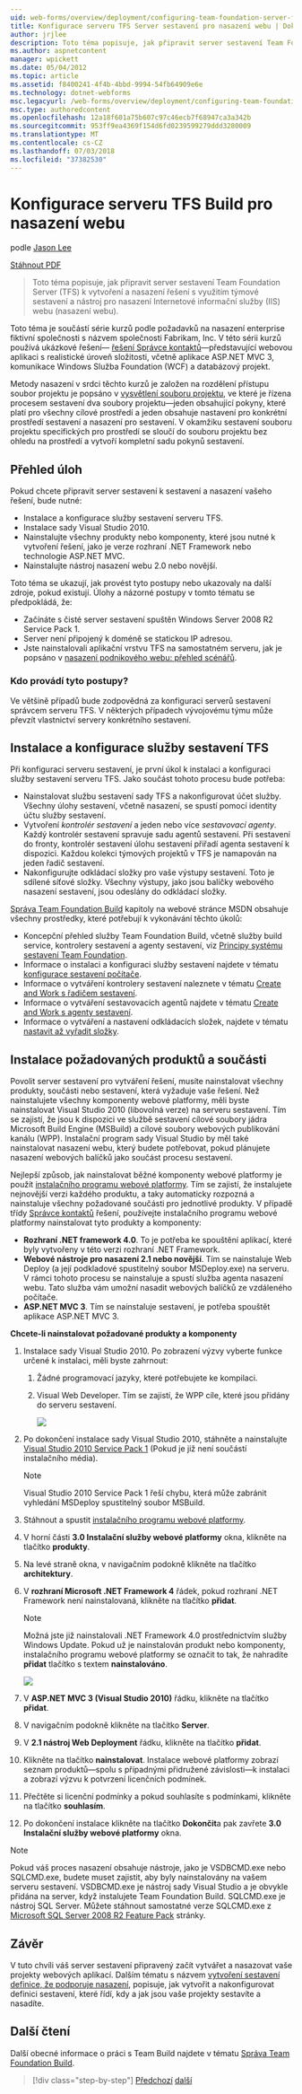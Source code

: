 ```yaml
---
uid: web-forms/overview/deployment/configuring-team-foundation-server-for-web-deployment/configuring-a-tfs-build-server-for-web-deployment
title: Konfigurace serveru TFS Server sestavení pro nasazení webu | Dokumentace Microsoftu
author: jrjlee
description: Toto téma popisuje, jak připravit server sestavení Team Foundation Server (TFS) k vytvoření a nasazení řešení s využitím Team Build nebo Informat Internetu...
ms.author: aspnetcontent
manager: wpickett
ms.date: 05/04/2012
ms.topic: article
ms.assetid: f8400241-4f4b-4bbd-9994-54fb64909e6e
ms.technology: dotnet-webforms
msc.legacyurl: /web-forms/overview/deployment/configuring-team-foundation-server-for-web-deployment/configuring-a-tfs-build-server-for-web-deployment
msc.type: authoredcontent
ms.openlocfilehash: 12a18f601a75b607c97c46ecb7f68947ca3a342b
ms.sourcegitcommit: 953ff9ea4369f154d6fd0239599279ddd3280009
ms.translationtype: MT
ms.contentlocale: cs-CZ
ms.lasthandoff: 07/03/2018
ms.locfileid: "37382530"
---
```

<a name="configuring-a-tfs-build-server-for-web-deployment"></a>Konfigurace serveru TFS Build pro nasazení webu
====================
podle [Jason Lee](https://github.com/jrjlee)

[Stáhnout PDF](https://msdnshared.blob.core.windows.net/media/MSDNBlogsFS/prod.evol.blogs.msdn.com/CommunityServer.Blogs.Components.WeblogFiles/00/00/00/63/56/8130.DeployingWebAppsInEnterpriseScenarios.pdf)

> Toto téma popisuje, jak připravit server sestavení Team Foundation Server (TFS) k vytvoření a nasazení řešení s využitím týmové sestavení a nástroj pro nasazení Internetové informační služby (IIS) webu (nasazení webu).


Toto téma je součástí série kurzů podle požadavků na nasazení enterprise fiktivní společnosti s názvem společnosti Fabrikam, Inc. V této sérii kurzů používá ukázkové řešení&#x2014; [řešení Správce kontaktů](../web-deployment-in-the-enterprise/the-contact-manager-solution.md)&#x2014;představující webovou aplikaci s realistické úroveň složitosti, včetně aplikace ASP.NET MVC 3, komunikace Windows Služba Foundation (WCF) a databázový projekt.

Metody nasazení v srdci těchto kurzů je založen na rozdělení přístupu soubor projektu je popsáno v [vysvětlení souboru projektu](../web-deployment-in-the-enterprise/understanding-the-project-file.md), ve které je řízena procesem sestavení dva soubory projektu&#x2014;jeden obsahující pokyny, které platí pro všechny cílové prostředí a jeden obsahuje nastavení pro konkrétní prostředí sestavení a nasazení pro sestavení. V okamžiku sestavení souboru projektu specifických pro prostředí se sloučí do souboru projektu bez ohledu na prostředí a vytvoří kompletní sadu pokynů sestavení.

## <a name="task-overview"></a>Přehled úloh

Pokud chcete připravit server sestavení k sestavení a nasazení vašeho řešení, bude nutné:

- Instalace a konfigurace služby sestavení serveru TFS.
- Instalace sady Visual Studio 2010.
- Nainstalujte všechny produkty nebo komponenty, které jsou nutné k vytvoření řešení, jako je verze rozhraní .NET Framework nebo technologie ASP.NET MVC.
- Nainstalujte nástroj nasazení webu 2.0 nebo novější.

Toto téma se ukazují, jak provést tyto postupy nebo ukazovaly na další zdroje, pokud existují. Úlohy a názorné postupy v tomto tématu se předpokládá, že:

- Začínáte s čisté server sestavení spuštěn Windows Server 2008 R2 Service Pack 1.
- Server není připojený k doméně se statickou IP adresou.
- Jste nainstalovali aplikační vrstvu TFS na samostatném serveru, jak je popsáno v [nasazení podnikového webu: přehled scénářů](../deploying-web-applications-in-enterprise-scenarios/enterprise-web-deployment-scenario-overview.md).

### <a name="who-performs-these-procedures"></a>Kdo provádí tyto postupy?

Ve většině případů bude zodpovědná za konfiguraci serverů sestavení správcem serveru TFS. V některých případech vývojovému týmu může převzít vlastnictví servery konkrétního sestavení.

## <a name="install-and-configure-the-tfs-build-service"></a>Instalace a konfigurace služby sestavení TFS

Při konfiguraci serveru sestavení, je první úkol k instalaci a konfiguraci služby sestavení serveru TFS. Jako součást tohoto procesu bude potřeba:

- Nainstalovat službu sestavení sady TFS a nakonfigurovat účet služby. Všechny úlohy sestavení, včetně nasazení, se spustí pomocí identity účtu služby sestavení.
- Vytvoření *kontrolér sestavení* a jeden nebo více *sestavovací agenty*. Každý kontrolér sestavení spravuje sadu agentů sestavení. Při sestavení do fronty, kontrolér sestavení úlohu sestavení přiřadí agenta sestavení k dispozici. Každou kolekci týmových projektů v TFS je namapován na jeden řadič sestavení.
- Nakonfigurujte odkládací složky pro vaše výstupy sestavení. Toto je sdílené síťové složky. Všechny výstupy, jako jsou balíčky webového nasazení sestavení, jsou odeslány do odkládací složky.

[Správa Team Foundation Build](https://msdn.microsoft.com/library/ms252495.aspx) kapitoly na webové stránce MSDN obsahuje všechny prostředky, které potřebují k vykonávání těchto úkolů:

- Koncepční přehled služby Team Foundation Build, včetně služby build service, kontrolery sestavení a agenty sestavení, viz [Principy systému sestavení Team Foundation](https://msdn.microsoft.com/library/dd793166.aspx).
- Informace o instalaci a konfiguraci služby sestavení najdete v tématu [konfigurace sestavení počítače](https://msdn.microsoft.com/library/ms181712.aspx).
- Informace o vytváření kontrolery sestavení naleznete v tématu [Create and Work s řadičem sestavení](https://msdn.microsoft.com/library/ee330987.aspx).
- Informace o vytváření sestavovacích agentů najdete v tématu [Create and Work s agenty sestavení](https://msdn.microsoft.com/library/bb399135.aspx).
- Informace o vytváření a nastavení odkládacích složek, najdete v tématu [nastavit až vyřadit složky](https://msdn.microsoft.com/library/bb778394.aspx).

## <a name="install-required-products-and-components"></a>Instalace požadovaných produktů a součásti

Povolit server sestavení pro vytváření řešení, musíte nainstalovat všechny produkty, součásti nebo sestavení, která vyžaduje vaše řešení. Než nainstalujete všechny komponenty webové platformy, měli byste nainstalovat Visual Studio 2010 (libovolná verze) na serveru sestavení. Tím se zajistí, že jsou k dispozici ve službě sestavení cílové soubory jádra Microsoft Build Engine (MSBuild) a cílové soubory webových publikování kanálu (WPP). Instalační program sady Visual Studio by měl také nainstalovat nasazení webu, který budete potřebovat, pokud plánujete nasazení webových balíčků jako součást procesu sestavení.

Nejlepší způsob, jak nainstalovat běžné komponenty webové platformy je použít [instalačního programu webové platformy](https://go.microsoft.com/?linkid=9805118). Tím se zajistí, že instalujete nejnovější verzi každého produktu, a taky automaticky rozpozná a nainstaluje všechny požadované součásti pro jednotlivé produkty. V případě třídy [Správce kontaktů](../web-deployment-in-the-enterprise/the-contact-manager-solution.md) řešení, používejte instalačního programu webové platformy nainstalovat tyto produkty a komponenty:

- **Rozhraní .NET framework 4.0**. To je potřeba ke spouštění aplikací, které byly vytvořeny v této verzi rozhraní .NET Framework.
- **Webové nástroje pro nasazení 2.1 nebo novější**. Tím se nainstaluje Web Deploy (a její podkladové spustitelný soubor MSDeploy.exe) na serveru. V rámci tohoto procesu se nainstaluje a spustí služba agenta nasazení webu. Tato služba vám umožní nasadit webových balíčků ze vzdáleného počítače.
- **ASP.NET MVC 3**. Tím se nainstaluje sestavení, je potřeba spouštět aplikace ASP.NET MVC 3.

**Chcete-li nainstalovat požadované produkty a komponenty**

1. Instalace sady Visual Studio 2010. Po zobrazení výzvy vyberte funkce určené k instalaci, měli byste zahrnout:

    1. Žádné programovací jazyky, které potřebujete ke kompilaci.
    2. Visual Web Developer. Tím se zajistí, že WPP cíle, které jsou přidány do serveru sestavení.

        ![](configuring-a-tfs-build-server-for-web-deployment/_static/image1.png)
2. Po dokončení instalace sady Visual Studio 2010, stáhněte a nainstalujte [Visual Studio 2010 Service Pack 1](https://go.microsoft.com/?linkid=9805133) (Pokud je již není součástí instalačního média).

    > [!NOTE]
    > Visual Studio 2010 Service Pack 1 řeší chybu, která může zabránit vyhledání MSDeploy spustitelný soubor MSBuild.
3. Stáhnout a spustit [instalačního programu webové platformy](https://go.microsoft.com/?linkid=9805118).
4. V horní části **3.0 Instalační služby webové platformy** okna, klikněte na tlačítko **produkty**.
5. Na levé straně okna, v navigačním podokně klikněte na tlačítko **architektury**.
6. V **rozhraní Microsoft .NET Framework 4** řádek, pokud rozhraní .NET Framework není nainstalovaná, klikněte na tlačítko **přidat**.

    > [!NOTE]
    > Možná jste již nainstalovali .NET Framework 4.0 prostřednictvím služby Windows Update. Pokud už je nainstalován produkt nebo komponenty, instalačního programu webové platformy se označit to tak, že nahradíte **přidat** tlačítko s textem **nainstalováno**.

    ![](configuring-a-tfs-build-server-for-web-deployment/_static/image2.png)
7. V **ASP.NET MVC 3 (Visual Studio 2010)** řádku, klikněte na tlačítko **přidat**.
8. V navigačním podokně klikněte na tlačítko **Server**.
9. V **2.1 nástroj Web Deployment** řádku, klikněte na tlačítko **přidat**.
10. Klikněte na tlačítko **nainstalovat**. Instalace webové platformy zobrazí seznam produktů&#x2014;spolu s případnými přidružené závislosti&#x2014;k instalaci a zobrazí výzvu k potvrzení licenčních podmínek.
11. Přečtěte si licenční podmínky a pokud souhlasíte s podmínkami, klikněte na tlačítko **souhlasím**.
12. Po dokončení instalace klikněte na tlačítko **Dokončit**a pak zavřete **3.0 Instalační služby webové platformy** okna.

> [!NOTE]
> Pokud váš proces nasazení obsahuje nástroje, jako je VSDBCMD.exe nebo SQLCMD.exe, budete muset zajistit, aby byly nainstalovány na vašem serveru sestavení. VSDBCMD.exe je nástroj sady Visual Studio a je obvykle přidána na server, když instalujete Team Foundation Build. SQLCMD.exe je nástroj SQL Server. Můžete stáhnout samostatné verze SQLCMD.exe z [Microsoft SQL Server 2008 R2 Feature Pack](https://go.microsoft.com/?linkid=9805134) stránky.


## <a name="conclusion"></a>Závěr

V tuto chvíli váš server sestavení připravený začít vytvářet a nasazovat vaše projekty webových aplikací. Dalším tématu s názvem [vytvoření sestavení definice, že podporuje nasazení](creating-a-build-definition-that-supports-deployment.md), popisuje, jak vytvořit a nakonfigurovat definici sestavení, které řídí, kdy a jak jsou vaše projekty sestavíte a nasadíte.

## <a name="further-reading"></a>Další čtení

Další obecné informace o práci s Team Build najdete v tématu [Správa Team Foundation Build](https://msdn.microsoft.com/library/ms252495.aspx).

> [!div class="step-by-step"]
> [Předchozí](adding-content-to-source-control.md)
> [další](creating-a-build-definition-that-supports-deployment.md)

